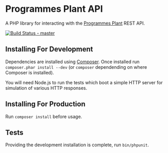 # Programmes Plant API


A PHP library for interacting with the [Programmes Plant](http://github.com/unikent/programmes-plant) REST API.

[![Build Status - master](https://travis-ci.org/unikent/programmes-plant-api-php.png?branch=master)](https://travis-ci.org/unikent/programmes-plant-api-php)


## Installing For Development

Dependencies are installed using [Composer](http://getcomposer.org/). Once installed run `composer.phar install --dev` (or `composer` dependending on where Composer is installed).

You will need Node.js to run the tests which boot a simple HTTP server for simulation of various HTTP responses.

## Installing For Production

Run `composer install` before usage.

## Tests

Providing the development installation is complete, run `bin/phpunit`.